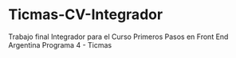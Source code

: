 # Ticmas-CV-Integrador

Trabajo final Integrador para el Curso Primeros Pasos en Front End
Argentina Programa 4  - Ticmas
